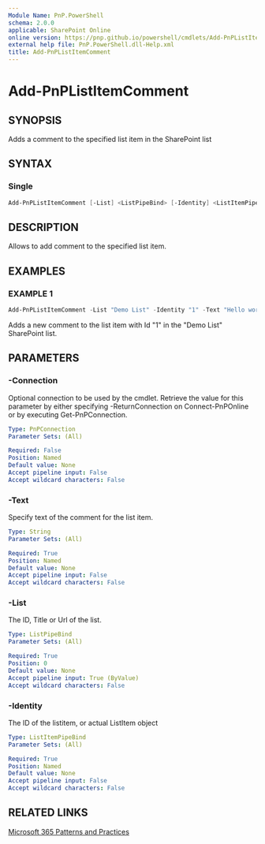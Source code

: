 ```yaml
---
Module Name: PnP.PowerShell
schema: 2.0.0
applicable: SharePoint Online
online version: https://pnp.github.io/powershell/cmdlets/Add-PnPListItemComment.html
external help file: PnP.PowerShell.dll-Help.xml
title: Add-PnPListItemComment
---
```

  
# Add-PnPListItemComment

## SYNOPSIS
Adds a comment to the specified list item in the SharePoint list

## SYNTAX

### Single
```powershell
Add-PnPListItemComment [-List] <ListPipeBind> [-Identity] <ListItemPipeBind> [-Text] [-Connection <PnPConnection>] [<CommonParameters>]
```

## DESCRIPTION

Allows to add comment to the specified list item.

## EXAMPLES

### EXAMPLE 1
```powershell
Add-PnPListItemComment -List "Demo List" -Identity "1" -Text "Hello world"
```

Adds a new comment to the list item with Id "1" in the "Demo List" SharePoint list.

## PARAMETERS

### -Connection
Optional connection to be used by the cmdlet. Retrieve the value for this parameter by either specifying -ReturnConnection on Connect-PnPOnline or by executing Get-PnPConnection.

```yaml
Type: PnPConnection
Parameter Sets: (All)

Required: False
Position: Named
Default value: None
Accept pipeline input: False
Accept wildcard characters: False
```

### -Text
Specify text of the comment for the list item.

```yaml
Type: String
Parameter Sets: (All)

Required: True
Position: Named
Default value: None
Accept pipeline input: False
Accept wildcard characters: False
```

### -List
The ID, Title or Url of the list.

```yaml
Type: ListPipeBind
Parameter Sets: (All)

Required: True
Position: 0
Default value: None
Accept pipeline input: True (ByValue)
Accept wildcard characters: False
```

### -Identity
The ID of the listitem, or actual ListItem object

```yaml
Type: ListItemPipeBind
Parameter Sets: (All)

Required: True
Position: Named
Default value: None
Accept pipeline input: False
Accept wildcard characters: False
```

## RELATED LINKS

[Microsoft 365 Patterns and Practices](https://aka.ms/m365pnp)